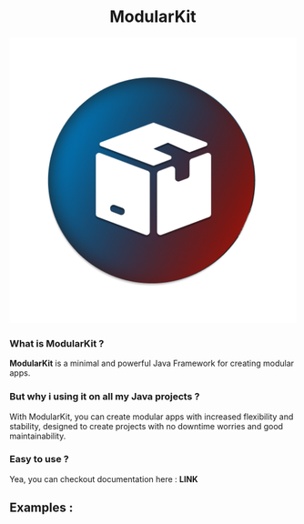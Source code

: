 <center><h1>ModularKit</h1></center>

<center><img alt="ModularKit Logo" src="pub/ModularKit-Logo.png" /></center>

### What is ModularKit ?
**ModularKit** is a minimal and powerful Java Framework for creating modular apps.    

### But why i using it on all my Java projects ?
With ModularKit, you can create modular apps with increased flexibility and stability, designed to create projects with no downtime worries and good maintainability.

### Easy to use ?
Yea, you can checkout documentation here : **LINK**

## Examples :    

